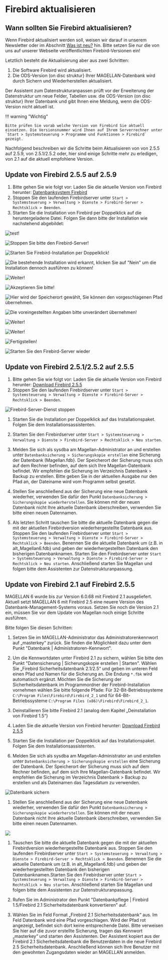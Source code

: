 # Firebird aktualisieren

## Wann sollten Sie Firebird aktualisieren?

Wenn Firebird aktualisiert werden soll, weisen wir darauf in unserem Newsletter oder im Abschnitt [Was ist neu?](http://doc.magellan7.stueber.de/changelog/) hin. Bitte setzen Sie nur die von uns auf unserer Webseite veröffentlichten Firebird-Versionen ein!

Letztlich besteht die Aktualisierung aber aus zwei Schritten:

1. Die Software Firebird wird aktualisiert.
2. Die ODS-Version (on disc struktur} Ihrer MAGELLAN-Datenbank wird durch Sichern und Wiederherstellen aktualisiert.

Der Assistent zum Datenstrukturanpassen prüft vor der Erweiterung der Datenstruktur um neue Felder, Tabellen usw. die ODS-Version (on disc struktur} Ihrer Datenbank und gibt Ihnen eine Meldung, wenn die ODS-Version nicht aktuell ist.

!!! warning "Wichtig"

    Bitte prüfen Sie vorab welche Version von Firebird Sie aktuell einsetzen. Die Versionsnummer wird Ihnen auf Ihrem Serverrechner unter `Start > Systemsteuerung > Programme und Funktionen > Firebird` gezeigt.  

Nachfolgend beschreiben wir die Schritte beim Aktualisieren von  von 2.5.5 auf 2.5.9,  von 2.5.1/2.5.2 oder, hier sind einige Schritte mehr zu erledigen, von 2.1 auf die aktuell empfohlene Version.

## Update von Firebird 2.5.5 auf 2.5.9

1. Bitte gehen Sie wie folgt vor:
   Laden Sie die aktuelle Version von Firebird herunter: [Datenbanksystem Firebird](https://magellan.stueber.de/download.php)
2. Stoppen Sie den laufenden Firebirdserver unter `Start > Systemsteuerung > Verwaltung > Dienste > Firebird-Server > Rechtsklick > Beenden`.
3. Starten Sie die Installation von Firebird per Doppelklick auf die heruntergeladene Datei. Folgen Sie dann bitte der Installation wie nachstehend abgebildet:

![test!](/assets/images/update/fb.1.png)

![Stoppen Sie bitte den Firebird-Server!](/assets/images/update/fb.1.png)

![Starten Sie Firebird-Installation per Doppelklick!](/assets/images/update/fb.2.png)

![Die bestehende Installation wird erkannt, klicken Sie auf "Nein" um die Installation dennoch ausführen zu können!](/assets/images/update/fb.3.png)

![Weiter!](/assets/images/update/fb.4.png)

![Akzeptieren Sie bitte!](/assets/images/update/fb.5.png)

![Hier wird der Speicherort gewählt, Sie können den vorgeschlagenen Pfad übernehmen.](/assets/images/update/fb.6.png)

![Die voreingestellten Angaben bitte unverändert übernehmen!](/assets/images/update/fb.7.png)

![Weiter!](/assets/images/update/fb.8.png)

![Weiter!](/assets/images/update/fb.9.png)

![Fertigstellen!](/assets/images/update/fb.10.png)

![Starten Sie den Firebird-Server wieder](/assets/images/update/fb.11.png)

## Update von Firebird 2.5.1/2.5.2 auf 2.5.5

1. Bitte gehen Sie wie folgt vor:
   Laden Sie die aktuelle Version von Firebird herunter: [Download Firebird 2.5.5](ftp://ftp.stueber.de/pub/bin/de/magellan/v6/Firebird-2.5.5.26952_0_Win32.exe)
2. Stoppen Sie den laufenden Firebirdserver unter `Start > Systemsteuerung > Verwaltung > Dienste > Firebird-Server > Rechtsklick > Beenden`.

![Firebird-Server-Dienst stoppen](/assets/images/firebird_stop.jpg)

1. Starten Sie die Installation per Doppelklick auf das Installationspaket. Folgen Sie dem Installationsassistenten.
2. Starten Sie den Firebirdserver unter `Start > Systemsteuerung > Verwaltung > Dienste > Firebird-Server > Rechtsklick > Neu starten`.
3. Melden Sie sich als sysdba am Magellan-Administrator an und erstellen unter `Datenbanksicherung > Sicherungskopie erstellen` eine Sicherung der Datenbank (Magellan.fdb}. Der Speicherort der Sicherung muss sich auf dem Rechner befinden, auf dem sich Ihre Magellan-Datenbank befindet. Wir empfehlen die Sicherung im Verzeichnis Datenbank &gt; Backup zu erstellen. Bitte geben Sie in der aktuellen Ausgabe nur den Pfad an, der Dateiname wird vom Programm selbst gesetzt.

1. Stellen Sie anschließend aus der Sicherung eine neue Datenbank wiederher, verwenden Sie dafür den Punkt `Datenbanksicherung > Sicherungskopie wiederherstellen`. Sie können mit der neuen Datenbank nicht Ihre aktuelle Datenbank überschreiben, verwenden Sie bitte einen neuen Datennamen.

2. Als letzten Schritt tauschen Sie bitte die aktuelle Datenbank gegen die mit der aktuellen Firebirdversion wiederhergestellte Datenbank aus. Stoppen Sie den laufenden Firebirdserver unter `Start > Systemsteuerung > Verwaltung > Dienste > Firebird-Server > Rechtsklick > Beenden`. Benennen Sie die aktuelle Datenbank um (z.B. in alt\_Magellan6.fdb} und geben der wiederhergestellten Datenbank den bisherigen Datenbanknamen. Starten Sie den Firebirdserver unter `Start > Systemsteuerung > Verwaltung > Dienste > Firebird-Server > Rechtsklick > Neu starten`. Anschließend starten Sie Magellan und folgen bitte dem Assistenten zur Datenstrukturanpassung.

## Update von Firebird 2.1 auf Firebird 2.5.5

MAGELLAN 6 wurde bis zur Version 6.0.68 mit Firebird 2.1 ausgeliefert. Aktuell setzt MAGELLAN 6 mit Firebird 2.5 eine neuere Version des Datenbank-Management-Systems voraus. Setzen Sie noch die Version 2.1 ein, müssen Sie vor dem Update von Magellan noch einige Schritte  ausführen.

Bitte folgen Sie diesen Schritten:

1. Setzen Sie  im MAGELLAN-Administrator das Administratorenkennwort auf „masterkey“ zurück. Sie finden die Möglichkeit dazu unter dem Punkt "Datenbank \| Administratoren-Kennwort".

2. Um die Kennwortdaten unter Firebird 2.1 zu sichern, wählen Sie bitte den Punkt "Datensicherung \| Sicherungskopie erstellen \| Starten". Wählen Sie „Firebird Sicherheitsdatenbank 2.1/2.5“ und geben im unteren Feld einen Pfad und Namen für die Sicherung an. Die Endung `*.fbk` wird automatisch ergänzt. Möchten Sie die Sicherung der Sicherheitsdatenbank im Programmordner der Firebird-Installation vornehmen wählen Sie bitte folgende Pfade: Für 32-Bit-Betriebssysteme `C:\Program Files\Firebird\Firebird_2_1` und für 64-Bit-Betriebssysteme `C:\Program Files (x86)\Firebird\Firebird_2_1`.

3. Deinstallieren Sie bitte Firebird 2.1 (analog dem Kapitel „Deinstallation von Firebird 1.5“}

4. Laden Sie die aktuelle Version von Firebird herunter: [Download Firebird 2.5.5](ftp://ftp.stueber.de/pub/bin/de/magellan/v6/Firebird-2.5.5.26952_0_Win32.exe)

5. Starten Sie die Installation per Doppelklick auf das Installationspaket. Folgen Sie dem Installationsassistenten.

6. Melden Sie sich als sysdba am Magellan-Administrator an und erstellen unter `Datenbanksicherung > Sicherungskopie erstellen` eine Sicherung der Datenbank. Der Speicherort der Sicherung muss sich auf dem Rechner befinden, auf dem sich Ihre Magellan-Datenbank befindet. Wir empfehlen die Sicherung im Verzeichnis Datenbank &gt; Backup zu erstellen und als Dateinamen das Tagesdatum zu verwenden.

![Datenbank sichern](/assets/images/db_sichern.jpg)

1. Stellen Sie anschließend aus der Sicherung eine neue Datenbank wiederher, verwenden Sie dafür den Punkt `Datenbanksicherung > Sicherungskopie wiederherstellen`. Sie können mit der neuen Datenbank nicht Ihre aktuelle Datenbank überschreiben, verwenden Sie bitte einen neuen Datennamen.

![](/assets/images/db_neu.jpg)

1. Tauschen Sie bitte die aktuelle Datenbank gegen die mit der aktuellen Firebirdversion wiederhergestellte Datenbank aus. Stoppen Sie den laufenden Firebirdserver unter `Start > Systemsteuerung > Verwaltung > Dienste > Firebird-Server > Rechtsklick > Beenden`. Benennen Sie die aktuelle Datenbank um (z.B. in alt\_Magellan6.fdb} und geben der wiederhergestellten Datenbank den bisherigen Datenbanknamen.Starten Sie den Firebirdserver unter `Start > Systemsteuerung > Verwaltung > Dienste > Firebird-Server > Rechtsklick > Neu starten`. Anschließend starten Sie Magellan und folgen bitte dem Assistenten zur Datenstrukturanpassung.

2. Rufen Sie im Administrator den Punkt "Datenbankpflege \| Firebird 1.5/Firebird 2.1 Sicherheitsdatenbank konvertieren" auf.

3. Wählen Sie im Feld Format „Firebird 2.1 Sicherheitsdatenbank“ aus. Im Feld Datenbank wird eine Pfad vorgeschlagen. Wird der Pfad rot angezeigt, befindet sich dort keine entsprechende Datei. Bitte verweisen Sie hier auf die zuvor erstellte Sicherung, tragen das Kennwort „masterkey“ und starten den Assistenten. Der Assistent kopiert aus der Firebird 2.1 Sicherheitsdatenbank die Benutzerdaten in die neue Firebird 2.5 Sicherheitsdatenbank. Anschließend können sich Ihre Benutzer mit den gewohnten Zugangsdaten wieder an MAGELLAN anmelden.

